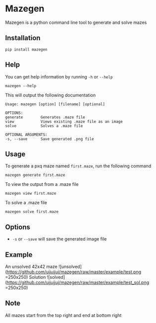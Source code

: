 # Mazegen
Mazegen is a python command line tool to generate and solve mazes

## Installation
```
pip install mazegen
```
## Help
You can get help information by running `-h` or `--help`
```
mazegen --help
```
This will output the following documentation
```
Usage: mazegen [option] [filename] [optional]

OPTIONS:
generate        Generates .maze file
view            Views existing .maze file as an image
solve           Solves a .maze file

OPTIONAL ARGUMENTS:
-s, --save      Save generated .png file
```

## Usage
To generate a pxq maze named `first.maze`, run the following command
```
mazegen generate first.maze
```
To view the output from a .maze file
```
mazegen view first.maze
```
To solve a .maze file
```
mazegen solve first.maze
```

## Options
* `-s` or `--save` will save the generated image file

## Example
An unsolved 42x42 maze
![unsolved](https://github.com/ujjujjuj/mazegen/raw/master/example/test.png =250x250)
Solution
![solved](https://github.com/ujjujjuj/mazegen/raw/master/example/test_sol.png =250x250)

## Note
All mazes start from the top right and end at bottom right
